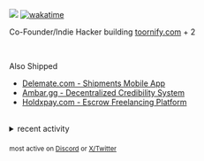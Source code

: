 ![](https://komarev.com/ghpvc/?username=dinxsh) [![wakatime](https://wakatime.com/badge/user/018cddd8-b17b-4e5f-a792-bed4da250ea7.svg)](https://wakatime.com/@018cddd8-b17b-4e5f-a792-bed4da250ea7)

Co-Founder/Indie Hacker building [toornify.com](https://toornify.com) + 2

<br>

Also Shipped
- [Delemate.com - Shipments Mobile App](https://delemate.com)
- [Ambar.gg - Decentralized Credibility System](https://ambar.gg/)
- [Holdxpay.com - Escrow Freelancing Platform](https://holdxpay.com/)
<br>
<details>
<summary>recent activity</summary>

  
| Overview | Card |
|:--------:|:-------------------------:|
| ![Lines of Code & Base Introduction](assets/metrics.plugin.code.lines.svg) | ![Achievements](assets/metrics.plugin.achievements.svg) |


</details>

<sub>most active on [Discord](https://t.co/QPthpsZ1Qu) or [X/Twitter](https://x.com/dineshcodes)</sub>
